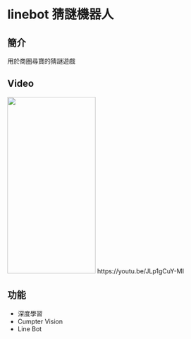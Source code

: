 # linebot 猜謎機器人
## 簡介
用於商圈尋寶的猜謎遊戲
## Video

<img src=https://i.imgur.com/QSzH6JY.png width="200" height="400" />
https://youtu.be/JLp1gCuY-MI

## 功能
* 深度學習
* Cumpter Vision
* Line Bot
